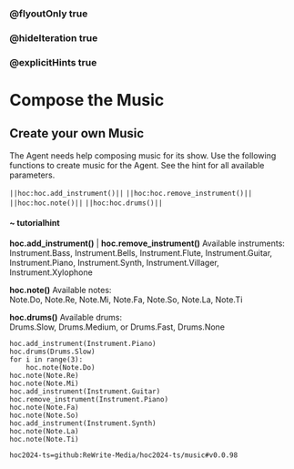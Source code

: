 ### @flyoutOnly true
### @hideIteration true
### @explicitHints true

# Compose the Music

## Create your own Music
The Agent needs help composing music for its show. Use the following functions to create music for the Agent. See the hint for all available parameters.

``||hoc:hoc.add_instrument()||``
``||hoc:hoc.remove_instrument()||``
``||hoc:hoc.note()||``
``||hoc:hoc.drums()||``

#### ~ tutorialhint
**hoc.add_instrument()** | **hoc.remove_instrument()**
Available instruments:  
Instrument.Bass, Instrument.Bells, Instrument.Flute, Instrument.Guitar, Instrument.Piano, Instrument.Synth, Instrument.Villager, Instrument.Xylophone

**hoc.note()**
Available notes:  
Note.Do, Note.Re, Note.Mi, Note.Fa, Note.So, Note.La, Note.Ti

**hoc.drums()**
Available drums:  
Drums.Slow, Drums.Medium, or Drums.Fast, Drums.None

```python-template
hoc.add_instrument(Instrument.Piano)
hoc.drums(Drums.Slow)
for i in range(3):
    hoc.note(Note.Do)
hoc.note(Note.Re)
hoc.note(Note.Mi)
hoc.add_instrument(Instrument.Guitar)
hoc.remove_instrument(Instrument.Piano)
hoc.note(Note.Fa)
hoc.note(Note.So)
hoc.add_instrument(Instrument.Synth)
hoc.note(Note.La)
hoc.note(Note.Ti)
```

```package
hoc2024-ts=github:ReWrite-Media/hoc2024-ts/music#v0.0.98
```